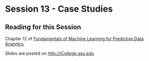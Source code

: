 # Session 13 - Case Studies

## Reading for this Session

Chapter 12 of [Fundamentals of Machine Learning for Predictive Data Analytics](https://mitpress.mit.edu/books/fundamentals-machine-learning-predictive-data-analytics)

Slides are posted on http://iCollege.gsu.edu
